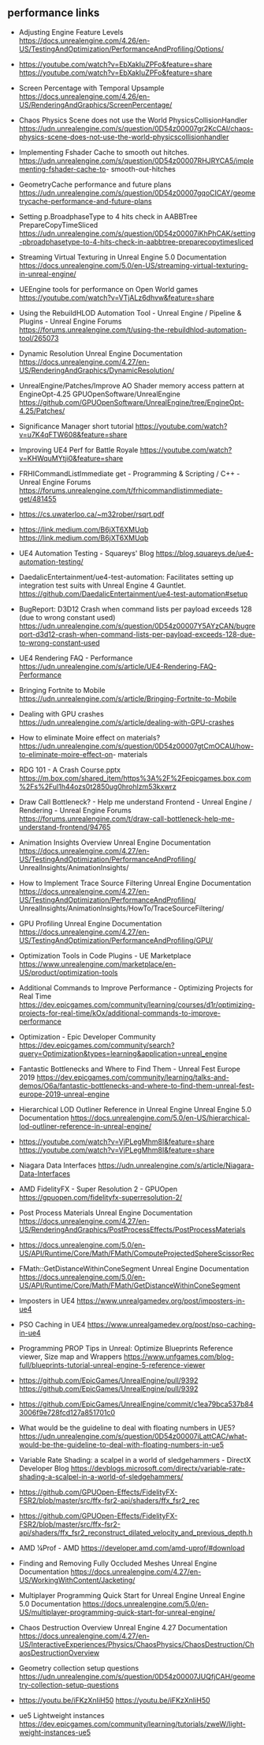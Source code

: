 ## performance links
* Adjusting Engine Feature Levels
<https://docs.unrealengine.com/4.26/en-US/TestingAndOptimization/PerformanceAndProfiling/Options/>

* https://youtube.com/watch?v=EbXakIuZPFo&feature=share <https://youtube.com/watch?v=EbXakIuZPFo&feature=share>

* Screen Percentage with Temporal Upsample <https://docs.unrealengine.com/4.26/en-US/RenderingAndGraphics/ScreenPercentage/>

* Chaos Physics Scene does not use the World PhysicsCollisionHandler
<https://udn.unrealengine.com/s/question/0D54z00007gr2KcCAI/chaos-physics-scene-does-not-use-the-world-physicscollisionhandler>

* Implementing Fshader Cache to smooth out hitches.
<https://udn.unrealengine.com/s/question/0D54z00007RHJRYCA5/implementing-fshader-cache-to>- smooth-out-hitches

* GeometryCache performance and future plans
<https://udn.unrealengine.com/s/question/0D54z00007gqoCICAY/geometrycache-performance-and-future-plans>

* Setting p.BroadphaseType to 4 hits check in AABBTree PrepareCopyTimeSliced
<https://udn.unrealengine.com/s/question/0D54z00007iKhPhCAK/setting-pbroadphasetype-to-4-hits-check-in-aabbtree-preparecopytimesliced>

* Streaming Virtual Texturing in Unreal Engine 5.0 Documentation <https://docs.unrealengine.com/5.0/en-US/streaming-virtual-texturing-in-unreal-engine/>

* UEEngine tools for performance on Open World games
<https://youtube.com/watch?v=VTjALz6dhvw&feature=share>

* Using the RebuildHLOD Automation Tool - Unreal Engine / Pipeline & Plugins - Unreal Engine Forums
<https://forums.unrealengine.com/t/using-the-rebuildhlod-automation-tool/265073>

* Dynamic Resolution Unreal Engine Documentation <https://docs.unrealengine.com/4.27/en-US/RenderingAndGraphics/DynamicResolution/>

* UnrealEngine/Patches/Improve AO Shader memory access pattern at EngineOpt-4.25 GPUOpenSoftware/UnrealEngine
<https://github.com/GPUOpenSoftware/UnrealEngine/tree/EngineOpt-4.25/Patches/>

* Significance Manager short tutorial
<https://youtube.com/watch?v=u7K4qFTW608&feature=share>

* Improving UE4 Perf for Battle Royale
 <https://youtube.com/watch?v=KHWquMYtji0&feature=share>

* FRHICommandListImmediate get - Programming & Scripting / C++ - Unreal Engine Forums <https://forums.unrealengine.com/t/frhicommandlistimmediate-get/481455>

* <https://cs.uwaterloo.ca/~m32rober/rsqrt.pdf>

* <https://link.medium.com/B6jXT6XMUqb> <https://link.medium.com/B6jXT6XMUqb>

* UE4 Automation Testing - Squareys' Blog <https://blog.squareys.de/ue4-automation-testing/>

* DaedalicEntertainment/ue4-test-automation: Facilitates setting up integration test suits with Unreal Engine 4 Gauntlet.
<https://github.com/DaedalicEntertainment/ue4-test-automation#setup>

* BugReport: D3D12 Crash when command lists per payload exceeds 128 (due to wrong constant used)
<https://udn.unrealengine.com/s/question/0D54z00007Y5AYzCAN/bugreport-d3d12-crash-when-command-lists-per-payload-exceeds-128-due-to-wrong-constant-used>

* UE4 Rendering FAQ - Performance <https://udn.unrealengine.com/s/article/UE4-Rendering-FAQ-Performance>

* Bringing Fortnite to Mobile <https://udn.unrealengine.com/s/article/Bringing-Fortnite-to-Mobile>

* Dealing with GPU crashes <https://udn.unrealengine.com/s/article/dealing-with-GPU-crashes>

* How to eliminate Moire effect on materials?
<https://udn.unrealengine.com/s/question/0D54z00007gtCmOCAU/how-to-eliminate-moire-effect-on>- materials

* RDG 101 - A Crash Course.pptx
<https://m.box.com/shared_item/https%3A%2F%2Fepicgames.box.com%2Fs%2Ful1h44ozs0t2850ug0hrohlzm53kxwrz>

* Draw Call Bottleneck? - Help me understand Frontend - Unreal Engine / Rendering - Unreal Engine Forums
<https://forums.unrealengine.com/t/draw-call-bottleneck-help-me-understand-frontend/94765>

* Animation Insights Overview Unreal Engine Documentation
<https://docs.unrealengine.com/4.27/en-US/TestingAndOptimization/PerformanceAndProfiling/> UnrealInsights/AnimationInsights/

* How to Implement Trace Source Filtering Unreal Engine Documentation
<https://docs.unrealengine.com/4.27/en-US/TestingAndOptimization/PerformanceAndProfiling/> UnrealInsights/AnimationInsights/HowTo/TraceSourceFiltering/

* GPU Profiling Unreal Engine Documentation <https://docs.unrealengine.com/4.27/en-US/TestingAndOptimization/PerformanceAndProfiling/GPU/>

* Optimization Tools in Code Plugins - UE Marketplace <https://www.unrealengine.com/marketplace/en-US/product/optimization-tools>

* Additional Commands to Improve Performance - Optimizing Projects for Real Time
<https://dev.epicgames.com/community/learning/courses/d1r/optimizing-projects-for-real-time/kOx/additional-commands-to-improve-performance>

* Optimization - Epic Developer Community
<https://dev.epicgames.com/community/search?query=Optimization&types=learning&application=unreal_engine>

* Fantastic Bottlenecks and Where to Find Them - Unreal Fest Europe 2019
<https://dev.epicgames.com/community/learning/talks-and-demos/O6a/fantastic-bottlenecks-and-where-to-find-them-unreal-fest-europe-2019-unreal-engine>

* Hierarchical LOD Outliner Reference in Unreal Engine Unreal Engine 5.0 Documentation <https://docs.unrealengine.com/5.0/en-US/hierarchical-lod-outliner-reference-in-unreal-engine/>

* <https://youtube.com/watch?v=VjPLegMhm8I&feature=share> <https://youtube.com/watch?v=VjPLegMhm8I&feature=share>

* Niagara Data Interfaces <https://udn.unrealengine.com/s/article/Niagara-Data-Interfaces>

* AMD FidelityFX - Super Resolution 2 - GPUOpen <https://gpuopen.com/fidelityfx-superresolution-2/>

* Post Process Materials Unreal Engine Documentation
<https://docs.unrealengine.com/4.27/en-US/RenderingAndGraphics/PostProcessEffects/PostProcessMaterials>

* <https://docs.unrealengine.com/5.0/en-US/API/Runtime/Core/Math/FMath/ComputeProjectedSphereScissorRec>

* FMath::GetDistanceWithinConeSegment Unreal Engine Documentation
<https://docs.unrealengine.com/5.0/en-US/API/Runtime/Core/Math/FMath/GetDistanceWithinConeSegment>

* Imposters in UE4 <https://www.unrealgamedev.org/post/imposters-in-ue4>

* PSO Caching in UE4 <https://www.unrealgamedev.org/post/pso-caching-in-ue4>

* Programming PROP Tips in Unreal: Optimize Blueprints Reference viewer, Size map and Wrappers
<https://www.unfgames.com/blog-full/blueprints-tutorial-unreal-engine-5-reference-viewer>

* <https://github.com/EpicGames/UnrealEngine/pull/9392> <https://github.com/EpicGames/UnrealEngine/pull/9392>

* <https://github.com/EpicGames/UnrealEngine/commit/c1ea79bca537b843006f9e728fcd127a851701c0>

* What would be the guideline to deal with floating numbers in UE5?
<https://udn.unrealengine.com/s/question/0D54z00007iLattCAC/what-would-be-the-guideline-to-deal-with-floating-numbers-in-ue5>

* Variable Rate Shading: a scalpel in a world of sledgehammers - DirectX Developer Blog
<https://devblogs.microsoft.com/directx/variable-rate-shading-a-scalpel-in-a-world-of-sledgehammers/>

* <https://github.com/GPUOpen-Effects/FidelityFX-FSR2/blob/master/src/ffx-fsr2-api/shaders/ffx_fsr2_rec>

* <https://github.com/GPUOpen-Effects/FidelityFX-FSR2/blob/master/src/ffx-fsr2-api/shaders/ffx_fsr2_reconstruct_dilated_velocity_and_previous_depth.h>

* AMD ¼Prof - AMD <https://developer.amd.com/amd-uprof/#download>

* Finding and Removing Fully Occluded Meshes Unreal Engine Documentation <https://docs.unrealengine.com/4.27/en-US/WorkingWithContent/Jacketing/>

* Multiplayer Programming Quick Start for Unreal Engine Unreal Engine 5.0 Documentation <https://docs.unrealengine.com/5.0/en-US/multiplayer-programming-quick-start-for-unreal-engine/>

* Chaos Destruction Overview Unreal Engine 4.27 Documentation
<https://docs.unrealengine.com/4.27/en-US/InteractiveExperiences/Physics/ChaosPhysics/ChaosDestruction/ChaosDestructionOverview>

* Geometry collection setup questions
<https://udn.unrealengine.com/s/question/0D54z00007JUQfjCAH/geometry-collection-setup-questions>

* <https://youtu.be/iFKzXnIiH50> <https://youtu.be/iFKzXnIiH50>
* ue5 Lightweight instances https://dev.epicgames.com/community/learning/tutorials/zweW/light-weight-instances-ue5
